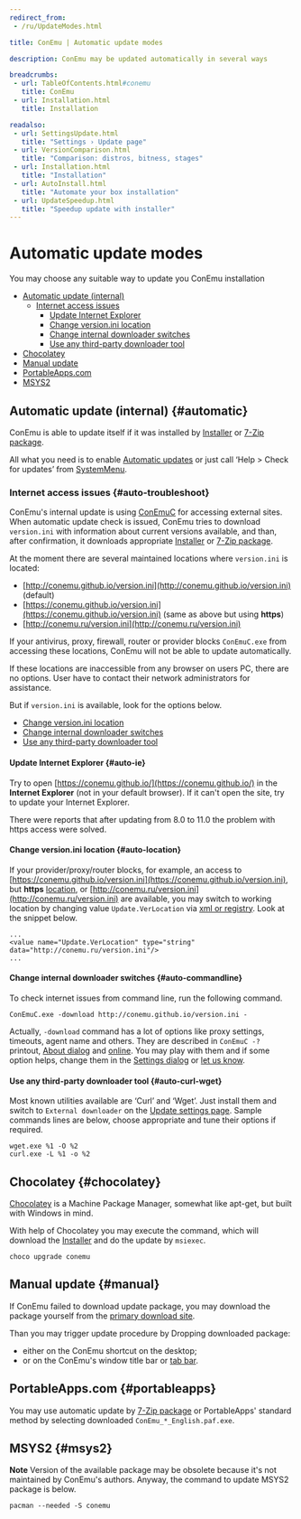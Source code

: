 ```yaml
---
redirect_from:
 - /ru/UpdateModes.html

title: ConEmu | Automatic update modes

description: ConEmu may be updated automatically in several ways

breadcrumbs:
 - url: TableOfContents.html#conemu
   title: ConEmu
 - url: Installation.html
   title: Installation

readalso:
 - url: SettingsUpdate.html
   title: "Settings › Update page"
 - url: VersionComparison.html
   title: "Comparison: distros, bitness, stages"
 - url: Installation.html
   title: "Installation"
 - url: AutoInstall.html
   title: "Automate your box installation"
 - url: UpdateSpeedup.html
   title: "Speedup update with installer"
---
```


# Automatic update modes

You may choose any suitable way to update you ConEmu installation

* [Automatic update (internal)](#automatic)
  * [Internet access issues](#auto-troubleshoot)
    * [Update Internet Explorer](#auto-ie)
    * [Change version.ini location](#auto-location)
    * [Change internal downloader switches](#auto-commandline)
    * [Use any third-party downloader tool](#auto-curl-wget)
* [Chocolatey](#chocolatey)
* [Manual update](#manual)
* [PortableApps.com](#portableapps)
* [MSYS2](#msys2)



## Automatic update (internal)   {#automatic}

ConEmu is able to update itself if it was installed by
[Installer](http://conemu.github.io/en/VersionComparison.html#installer)
or
[7-Zip package](http://conemu.github.io/en/VersionComparison.html#zip-package).

All what you need is to enable
[Automatic updates](SettingsUpdate.html)
or just call ‘Help > Check for updates’ from
[SystemMenu](SystemMenu.html).


### Internet access issues   {#auto-troubleshoot}

ConEmu's internal update is using [ConEmuC](ConEmuC.html#Download)
for accessing external sites. When automatic update check is issued,
ConEmu tries to download `version.ini` with information about current
versions available, and than, after confirmation, it downloads appropriate
[Installer](http://conemu.github.io/en/VersionComparison.html#installer)
or
[7-Zip package](http://conemu.github.io/en/VersionComparison.html#zip-package).

At the moment there are several maintained locations where `version.ini` is located:

* [http://conemu.github.io/version.ini](http://conemu.github.io/version.ini) (default)
* [https://conemu.github.io/version.ini](https://conemu.github.io/version.ini) (same as above but using **https**)
* [http://conemu.ru/version.ini](http://conemu.ru/version.ini)

If your antivirus, proxy, firewall, router or provider
blocks `ConEmuC.exe` from accessing these locations,
ConEmu will not be able to update automatically.

If these locations are inaccessible from any browser on users PC,
there are no options. User have to contact their network
administrators for assistance.

But if `version.ini` is available, look for the options below.

* [Change version.ini location](#auto-location)
* [Change internal downloader switches](#auto-commandline)
* [Use any third-party downloader tool](#auto-curl-wget)


#### Update Internet Explorer   {#auto-ie}

Try to open [https://conemu.github.io/](https://conemu.github.io/)
in the **Internet Explorer** (not in your default browser).
If it can't open the site, try to update your Internet Explorer.

There were reports that after updating from 8.0 to 11.0 the problem
with https access were solved.


#### Change version.ini location   {#auto-location}

If your provider/proxy/router blocks, for example, an access to
[https://conemu.github.io/version.ini](https://conemu.github.io/version.ini),
but **https** [location](https://conemu.github.io/version.ini), or
[http://conemu.ru/version.ini](http://conemu.ru/version.ini) are available,
you may switch to working location by changing value `Update.VerLocation`
via [xml or registry](ConEmuXml.html). Look at the snippet below.

~~~
...
<value name="Update.VerLocation" type="string" data="http://conemu.ru/version.ini"/>
...
~~~


#### Change internal downloader switches   {#auto-commandline}

To check internet issues from command line, run the following command.

~~~
ConEmuC.exe -download http://conemu.github.io/version.ini -
~~~

Actually, `-download` command has a lot of options like proxy settings,
timeouts, agent name and others.
They are described in `ConEmuC -?` printout, [About dialog](AboutDialog.html)
and [online](ConEmuC.html#Download).
You may play with them and if some option helps, change them in the
[Settings dialog](SettingsUpdate.html) or [let us know](Issues.html).


#### Use any third-party downloader tool   {#auto-curl-wget}

Most known utilities available are ‘Curl’ and ‘Wget’.
Just install them and switch to `External downloader`
on the [Update settings page](SettingsUpdate.html).
Sample commands lines are below, choose appropriate
and tune their options if required.

~~~
wget.exe %1 -O %2
curl.exe -L %1 -o %2
~~~



## Chocolatey   {#chocolatey}

[Chocolatey](https://chocolatey.org/) is a Machine Package Manager,
somewhat like apt-get, but built with Windows in mind.

With help of Chocolatey you may execute the command,
which will download the
[Installer](http://conemu.github.io/en/VersionComparison.html#installer)
and do the update by `msiexec`.

~~~
choco upgrade conemu
~~~



## Manual update   {#manual}

If ConEmu failed to download update package, you may download the package yourself
from the [primary download site](Downloads.html).

Than you may trigger update procedure by Dropping downloaded package:

* either on the ConEmu shortcut on the desktop;
* or on the ConEmu's window title bar or [tab bar](TabBar.html).



## PortableApps.com   {#portableapps}

You may use automatic update by
[7-Zip package](http://conemu.github.io/en/VersionComparison.html#zip-package)
or PortableApps' standard method by selecting downloaded `ConEmu_*_English.paf.exe`.



## MSYS2   {#msys2}

**Note** Version of the available package may be obsolete because it's not maintained by ConEmu's authors.
Anyway, the command to update MSYS2 package is below.

~~~
pacman --needed -S conemu
~~~
